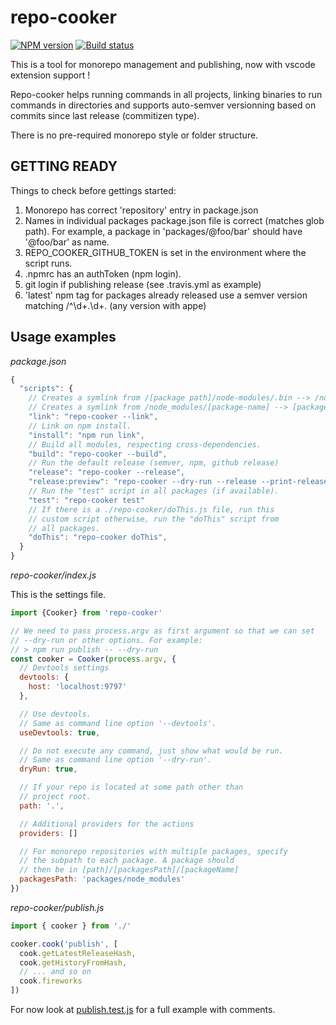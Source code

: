 # repo-cooker

[![NPM version][npm-image]][npm-url]
[![Build status][travis-image]][travis-url]

This is a tool for monorepo management and publishing, now with vscode
extension support !

Repo-cooker helps running commands in all projects, linking binaries to run
commands in directories and supports auto-semver versionning based on commits
since last release (commitizen type).

There is no pre-required monorepo style or folder structure.

## GETTING READY

Things to check before gettings started:

1.  Monorepo has correct 'repository' entry in package.json
2.  Names in individual packages package.json file is correct (matches glob path). For example, a package in 'packages/@foo/bar' should have '@foo/bar' as name.
3.  REPO_COOKER_GITHUB_TOKEN is set in the environment where the script runs.
4.  .npmrc has an authToken (npm login).
5.  git login if publishing release (see .travis.yml as example)
6.  'latest' npm tag for packages already released use a semver version matching /^\d+.\d+\.
    (any version with appe)

## Usage examples

_package.json_

```js
{
  "scripts": {
    // Creates a symlink from /[package path]/node-modules/.bin --> /node_modules/.bin
    // Creates a symlink from /node_modules/[package-name] --> [package path]
    "link": "repo-cooker --link",
    // Link on npm install.
    "install": "npm run link",
    // Build all modules, respecting cross-dependencies.
    "build": "repo-cooker --build",
    // Run the default release (semver, npm, github release)
    "release": "repo-cooker --release",
    "release:preview": "repo-cooker --dry-run --release --print-release",
    // Run the "test" script in all packages (if available).
    "test": "repo-cooker test"
    // If there is a ./repo-cooker/doThis.js file, run this
    // custom script otherwise, run the "doThis" script from
    // all packages.
    "doThis": "repo-cooker doThis",
  }
}
```

_repo-cooker/index.js_

This is the settings file.

```js
import {Cooker} from 'repo-cooker'

// We need to pass process.argv as first argument so that we can set
// --dry-run or other options. For example:
// > npm run publish -- --dry-run
const cooker = Cooker(process.argv, {
  // Devtools settings
  devtools: {
    host: 'localhost:9797'
  },

  // Use devtools.
  // Same as command line option '--devtools'.
  useDevtools: true,

  // Do not execute any command, just show what would be run.
  // Same as command line option '--dry-run'.
  dryRun: true,

  // If your repo is located at some path other than
  // project root.
  path: '.',

  // Additional providers for the actions
  providers: []

  // For monorepo repositories with multiple packages, specify
  // the subpath to each package. A package should
  // then be in [path]/[packagesPath]/[packageName]
  packagesPath: 'packages/node_modules'
})
```

_repo-cooker/publish.js_

```js
import { cooker } from './'

cooker.cook('publish', [
  cook.getLatestReleaseHash,
  cook.getHistoryFromHash,
  // ... and so on
  cook.fireworks
])
```

For now look at [publish.test.js](https://github.com/cerebral/repo-cooker/blob/master/test/integration/publish.test.js)
for a full example with comments.

[npm-image]: https://img.shields.io/npm/v/repo-cooker.svg?style=flat
[npm-url]: https://npmjs.org/package/repo-cooker
[travis-image]: https://img.shields.io/travis/cerebral/repo-cooker.svg?style=flat
[travis-url]: https://travis-ci.org/cerebral/repo-cooker
